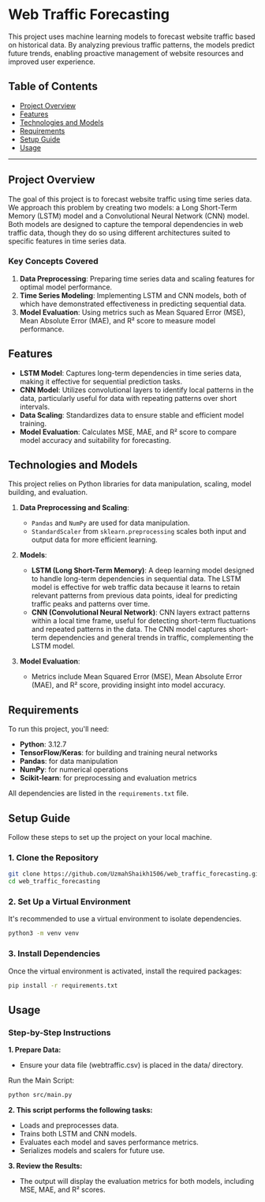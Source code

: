 # Web Traffic Forecasting

This project uses machine learning models to forecast website traffic based on historical data. By analyzing previous traffic patterns, the models predict future trends, enabling proactive management of website resources and improved user experience.

## Table of Contents
- [Project Overview](#project-overview)
- [Features](#features)
- [Technologies and Models](#technologies-and-models)
- [Requirements](#requirements)
- [Setup Guide](#setup-guide)
- [Usage](#usage)

---

## Project Overview

The goal of this project is to forecast website traffic using time series data. We approach this problem by creating two models: a Long Short-Term Memory (LSTM) model and a Convolutional Neural Network (CNN) model. Both models are designed to capture the temporal dependencies in web traffic data, though they do so using different architectures suited to specific features in time series data.

### Key Concepts Covered
1. **Data Preprocessing**: Preparing time series data and scaling features for optimal model performance.
2. **Time Series Modeling**: Implementing LSTM and CNN models, both of which have demonstrated effectiveness in predicting sequential data.
3. **Model Evaluation**: Using metrics such as Mean Squared Error (MSE), Mean Absolute Error (MAE), and R² score to measure model performance.

## Features

- **LSTM Model**: Captures long-term dependencies in time series data, making it effective for sequential prediction tasks.
- **CNN Model**: Utilizes convolutional layers to identify local patterns in the data, particularly useful for data with repeating patterns over short intervals.
- **Data Scaling**: Standardizes data to ensure stable and efficient model training.
- **Model Evaluation**: Calculates MSE, MAE, and R² score to compare model accuracy and suitability for forecasting.

## Technologies and Models

This project relies on Python libraries for data manipulation, scaling, model building, and evaluation.

1. **Data Preprocessing and Scaling**:
   - `Pandas` and `NumPy` are used for data manipulation.
   - `StandardScaler` from `sklearn.preprocessing` scales both input and output data for more efficient learning.

2. **Models**:
   - **LSTM (Long Short-Term Memory)**: A deep learning model designed to handle long-term dependencies in sequential data. The LSTM model is effective for web traffic data because it learns to retain relevant patterns from previous data points, ideal for predicting traffic peaks and patterns over time.
   - **CNN (Convolutional Neural Network)**: CNN layers extract patterns within a local time frame, useful for detecting short-term fluctuations and repeated patterns in the data. The CNN model captures short-term dependencies and general trends in traffic, complementing the LSTM model.

3. **Model Evaluation**:
   - Metrics include Mean Squared Error (MSE), Mean Absolute Error (MAE), and R² score, providing insight into model accuracy.

## Requirements

To run this project, you'll need:
- **Python**: 3.12.7
- **TensorFlow/Keras**: for building and training neural networks
- **Pandas**: for data manipulation
- **NumPy**: for numerical operations
- **Scikit-learn**: for preprocessing and evaluation metrics

All dependencies are listed in the `requirements.txt` file.

## Setup Guide

Follow these steps to set up the project on your local machine.
### 1. Clone the Repository

```bash
git clone https://github.com/UzmahShaikh1506/web_traffic_forecasting.git
cd web_traffic_forecasting
```
### 2. Set Up a Virtual Environment
It's recommended to use a virtual environment to isolate dependencies.

```bash
python3 -m venv venv
```
### 3. Install Dependencies
Once the virtual environment is activated, install the required packages:

```bash
pip install -r requirements.txt
```

## Usage
### Step-by-Step Instructions
**1. Prepare Data:**
- Ensure your data file (webtraffic.csv) is placed in the data/ directory.

Run the Main Script:
```bash
python src/main.py
```
**2. This script performs the following tasks:**

- Loads and preprocesses data.
- Trains both LSTM and CNN models.
- Evaluates each model and saves performance metrics.
- Serializes models and scalers for future use.

**3. Review the Results:**
- The output will display the evaluation metrics for both models, including MSE, MAE, and R² scores.
